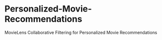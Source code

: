 # Personalized-Movie-Recommendations
MovieLens Collaborative Filtering for Personalized Movie Recommendations
